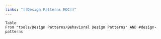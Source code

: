 ```yaml
---
links: "[[Design Patterns MOC]]"
---
```


```dataview
Table 
From "tools/Design Patterns/Behavioral Design Patterns" AND #design-patterns 
```
